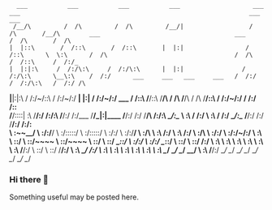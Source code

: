       ___           ___           ___           ___                    ___         ___                                                               ___         ___
     /__/\         /  /\         /  /\         /__/|                  /  /\       /__/\        ___                                     ___          /  /\       /  /\
    |  |::\       /  /::\       /  /::\       |  |:|                 /  /::\      \  \:\      /  /\                                   /  /\        /  /::\     /  /:/_
    |  |:|:\     /  /:/\:\     /  /:/\:\      |  |:|                /  /:/\:\      \__\:\    /  /:/      ___     ___   ___     ___   /  /:/       /  /:/\:\   /  /:/ /\
  __|__|:|\:\   /  /:/~/::\   /  /:/~/:/    __|  |:|               /  /:/~/:/  ___ /  /::\  /__/::\     /__/\   /  /\ /__/\   /  /\ /__/::\      /  /:/~/:/  /  /:/ /::\
 /__/::::| \:\ /__/:/ /:/\:\ /__/:/ /:/___ /__/\_|:|____          /__/:/ /:/  /__/\  /:/\:\ \__\/\:\__  \  \:\ /  /:/ \  \:\ /  /:/ \__\/\:\__  /__/:/ /:/  /__/:/ /:/\:\
 \  \:\~~\__\/ \  \:\/:/__\/ \  \:\/:::::/ \  \:\/:::::/          \  \:\/:/   \  \:\/:/__\/    \  \:\/\  \  \:\  /:/   \  \:\  /:/     \  \:\/\ \  \:\/:/   \  \:\/:/~/:/
  \  \:\        \  \::/       \  \::/~~~~   \  \::/~~~~            \  \::/     \  \::/          \__\::/   \  \:\/:/     \  \:\/:/       \__\::/  \  \::/     \  \::/ /:/
   \  \:\        \  \:\        \  \:\        \  \:\                 \  \:\      \  \:\          /__/:/     \  \::/       \  \::/        /__/:/    \  \:\      \__\/ /:/
    \  \:\        \  \:\        \  \:\        \  \:\                 \  \:\      \  \:\         \__\/       \__\/         \__\/         \__\/      \  \:\       /__/:/
     \__\/         \__\/         \__\/         \__\/                  \__\/       \__\/                                                             \__\/       \__\/

### Hi there 👋

Something useful may be posted here.

<!--
**pleasemarkdarkly/pleasemarkdarkly** is a ✨ _special_ ✨ repository because its `README.md` (this file) appears on your GitHub profile.

Here are some ideas to get you started:

- 🔭 I’m currently working on ...
- 🌱 I’m currently learning ...
- 👯 I’m looking to collaborate on ...
- 🤔 I’m looking for help with ...
- 💬 Ask me about ...
- 📫 How to reach me: ...
- 😄 Pronouns: ...
- ⚡ Fun fact: ...
-->
